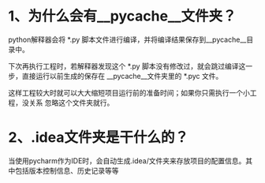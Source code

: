 
1、为什么会有__pycache__文件夹？
=
python解释器会将 *.py 脚本文件进行编译，并将编译结果保存到__pycache__目录中。

下次再执行工程时，若解释器发现这个 *.py 脚本没有修改过，就会跳过编译这一步，直接运行以前生成的保存在 __pycache__文件夹里的 *.pyc 文件。

这样工程较大时就可以大大缩短项目运行前的准备时间；如果你只需执行一个小工程，没关系 忽略这个文件夹就行。


2、.idea文件夹是干什么的？
=
当使用pycharm作为IDE时，会自动生成.idea/文件夹来存放项目的配置信息。其中包括版本控制信息、历史记录等等
